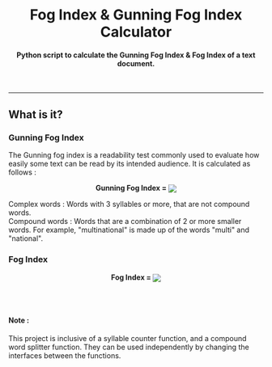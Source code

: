 
<h1 align = "center"> Fog Index & Gunning Fog Index Calculator</h1> 
<h4 align = "center">Python script to calculate the Gunning Fog Index & Fog Index of a text document.</h4>
<br><hr>
<h2> What is it?</h2>
<h3> Gunning Fog Index</h3>
The Gunning fog index is a readability test commonly used to evaluate how easily some text can be read by its intended audience.
It is calculated as follows : 
<p align = "center">  <strong> Gunning Fog Index = </strong>  <img align = "center" src = "https://wikimedia.org/api/rest_v1/media/math/render/svg/84cd504cf61d43230ef59fbd0ecf201796e5e577" >
</p>
Complex words : Words with 3 syllables or more, that are not compound words.<br>
Compound words : Words that are a combination of 2 or more smaller words. For example, "multinational" is made up of the words "multi" and "national".
<br>
<h3>Fog Index</h3>
<p align = "center"> <strong> Fog Index = </strong> <img align = "center" src = "https://i.imgur.com/PAu6iPm.png"></p>
<br><br>
<h4> Note : </h4>
This project is inclusive of a syllable counter function, and a compound word splitter function. They can be used independently by changing the interfaces between the functions.
